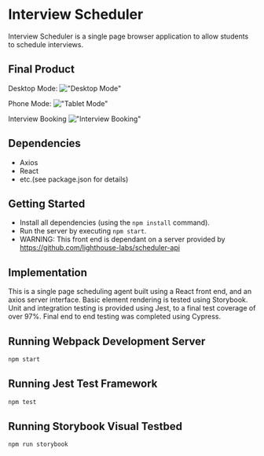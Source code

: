 # Interview Scheduler

Interview Scheduler is a single page browser application to allow students to schedule interviews.

## Final Product

Desktop Mode:
!["Desktop Mode"](https://github.com/Ian-c-cameron/)

Phone Mode:
!["Tablet Mode"](https://github.com/Ian-c-cameron/)

Interview Booking
!["Interview Booking"](https://github.com/Ian-c-cameron/)


## Dependencies

- Axios
- React
- etc.(see package.json for details)

## Getting Started

- Install all dependencies (using the `npm install` command).
- Run the server by executing `npm start`.
- WARNING: This front end is dependant on a server provided by https://github.com/lighthouse-labs/scheduler-api

## Implementation

This is a single page scheduling agent built using a React front end, and an axios server interface.  Basic element rendering is tested using Storybook.  Unit and integration testing is provided using Jest, to a final test coverage of over 97%.  Final end to end testing was completed using Cypress.

## Running Webpack Development Server

```sh
npm start
```

## Running Jest Test Framework

```sh
npm test
```

## Running Storybook Visual Testbed

```sh
npm run storybook
```
